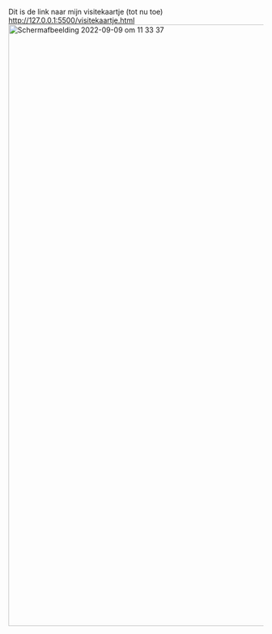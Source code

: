Dit is de link naar mijn visitekaartje (tot nu toe)
http://127.0.0.1:5500/visitekaartje.html
<img width="1187" alt="Schermafbeelding 2022-09-09 om 11 33 37" src="https://user-images.githubusercontent.com/112856687/189319888-a4a72fc2-93b5-4986-9e24-4d0c6727a154.png">
